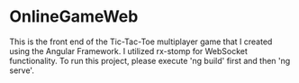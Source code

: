 # OnlineGameWeb

This is the front end of the Tic-Tac-Toe multiplayer game that I created using the Angular Framework. I utilized rx-stomp for WebSocket functionality. To run this project, please execute 'ng build' first and then 'ng serve'.
